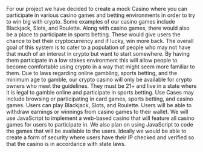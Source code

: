 For our project we have decided to create a mock Casino where you can participate in various casino games and betting environments in order to try to win big with crypto.  Some examples of our casino games include Blackjack, Slots, and Roulette.  Along with casino games, there would also be a place to participate in sports betting.  These would give users the chance to bet their cryptocurrency and if lucky, win more back. The overall goal of this system is to cater to a population of people who may not have that much of an interest in crypto but want to start somewhere. By having them participate in a low stakes environment this will allow people to become comfortable using crypto in a way that might seem more familiar to them. 
	Due to laws regarding online gambling, sports betting, and the minimum age to gamble, our crypto casino will only be available for crypto owners who meet the guidelines.  They must be 21+ and live in a state where it is legal to gamble online and participate in sports betting.
Use Cases may include browsing or participating in card games, sports betting, and casino games. Users can play Blackjack, Slots, and Roulette. Users will be able to withdraw earnings or winnings from casino games to their wallet. 
We will use JavaScript to implement a web-based casino that will feature all casino games for users to participate in. We also plan on using JavaScript to code the games that will be available to the users. Ideally we would be able to create a form of security where users have their IP checked and verified so that the casino is in accordance with state laws.
